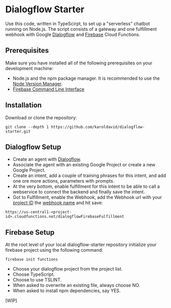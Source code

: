 # Dialogflow Starter

Use this code, written in TypeScirpt, to set up a "serverless" chatbot running on Node.js. The script consists of a gateway and one fulfillment webhook with Google [Dialogflow](https://dialogflow.com/) and [Firebase](https://firebase.google.com/) Cloud Functions.

## Prerequisites

Make sure you have installed all of the following prerequisites on your development machine:

- Node.js and the npm package manager. It is recommended to use the [Node Version Manager](https://github.com/nvm-sh/nvm/blob/master/README.md).
- [Firebase Command Line Interface](https://firebase.google.com/docs/cli)

## Installation

Download or clone the repository:

```
git clone --depth 1 https://github.com/karoldavid/dialogflow-starter.git
```

## Dialogflow Setup

- Create an agent with [Dialogflow](https://dialogflow.com/).
- Associate the agent with an existing Google Project or create a new Google Project.
- Create an intent, add a couple of training phrases for this intent, and add one ore more actions, parameters with prompts.
- At the very bottom, enable fulfillment for this intent to be able to call a webservice to connect the backend and finally save the intent.
- Got to Fulfillment, enable the Webhook, add the Webhook url with your [project ID](https://cloud.google.com/resource-manager/docs/creating-managing-projects#identifying_projects) the [webhook name](https://github.com/karoldavid/dialogflow-starter/blob/master/functions/src/fulfillment/index.ts#L41) and hit save:

```
https://us-central1-<project-id>.cloudfunctions.net/dialogflowFirebaseFulfillment
```

## Firebase Setup

At the root level of your local dialogflow-starter repository initialize your firebase project using the following command:

```
firebase init functions
```

- Choose your dialogflow project from the project list. 
- Choose TypeScript.
- Choose to use TSLINT.
- When asked to overwrite an existing file, always choose NO.
- When asked to install npm dependencies, say YES.

[WIP]

